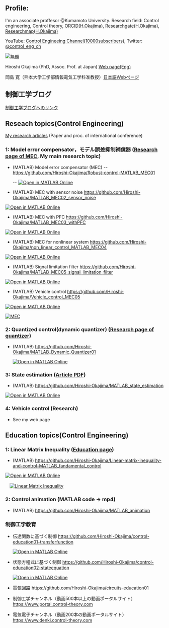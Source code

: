 
## Profile: 

I'm an associate proffesor @Kumamoto University. Research field: Control engineering, Control theory, [ORCID(H.Okajima)](https://orcid.org/0000-0001-7621-7482), [Researchgate(H.Okajima)](https://www.researchgate.net/profile/Hiroshi-Okajima), [Researchmap(H.Okajima)](https://researchmap.jp/read0203288?lang=en)

YouTube: [Control Engineeing Channel(10000subscribers)](https://www.youtube.com/c/ControlEngineeringChannel/videos), Twitter: [@control_eng_ch](https://twitter.com/control_eng_ch)

![無題](https://user-images.githubusercontent.com/112537733/188295382-7b3892e7-38ec-4fc6-93e2-f9d575c0926c.jpg)

Hiroshi Okajima (PhD, Assoc. Prof. at Japan) [Web page(Eng)](https://www.control-theory.com/en)

岡島 寛（熊本大学工学部情報電気工学科准教授）[日本語Webページ](https://www.control-theory.com)

## 制御工学ブログ

[制御工学ブログへのリンク](https://blog.control-theory.com)

## Reseach topics(Control Engineering) 

[My research articles](https://www.control-theory.com/en/research-achievements) (Paper and proc. of international conference)

### 1: Model error compensator，モデル誤差抑制補償器 ([Research page of MEC](https://www.control-theory.com/en/rt-model-error-compensator), My main research topic)

  - (MATLAB) Model error compensator (MEC)
    -- https://github.com/Hiroshi-Okajima/Robust-control-MATLAB_MEC01

    -- [![Open in MATLAB Online](https://www.mathworks.com/images/responsive/global/open-in-matlab-online.svg)](https://matlab.mathworks.com/open/github/v1?repo=Hiroshi-Okajima/Robust-control-MATLAB_MEC01)

  
  - (MATLAB) MEC with sensor noise https://github.com/Hiroshi-Okajima/MATLAB_MEC02_sensor_noise

[![Open in MATLAB Online](https://www.mathworks.com/images/responsive/global/open-in-matlab-online.svg)](https://matlab.mathworks.com/open/github/v1?repo=Hiroshi-Okajima/MATLAB_MEC02_sensor_noise)
  
  - (MATLAB) MEC with PFC https://github.com/Hiroshi-Okajima/MATLAB_MEC03_withPFC

[![Open in MATLAB Online](https://www.mathworks.com/images/responsive/global/open-in-matlab-online.svg)](https://matlab.mathworks.com/open/github/v1?repo=Hiroshi-Okajima/MATLAB_MEC03_withPFC)
  
  - (MATLAB) MEC for nonlinear system https://github.com/Hiroshi-Okajima/non_linear_control_MATLAB_MEC04
  
  [![Open in MATLAB Online](https://www.mathworks.com/images/responsive/global/open-in-matlab-online.svg)](https://matlab.mathworks.com/open/github/v1?repo=Hiroshi-Okajima/non_linear_control_MATLAB_MEC04)
  
  - (MATLAB) Signal limitation filter https://github.com/Hiroshi-Okajima/MATLAB_MEC05_signal_limitation_filter

[![Open in MATLAB Online](https://www.mathworks.com/images/responsive/global/open-in-matlab-online.svg)](https://matlab.mathworks.com/open/github/v1?repo=Hiroshi-Okajima/MATLAB_MEC05_signal_limitation_filter)
 
  - (MATLAB) Vehicle control https://github.com/Hiroshi-Okajima/Vehicle_control_MEC05

[![Open in MATLAB Online](https://www.mathworks.com/images/responsive/global/open-in-matlab-online.svg)](https://matlab.mathworks.com/open/github/v1?repo=Hiroshi-Okajima/Vehicle_control_MEC05)
 
[![MEC](https://github.com/user-attachments/assets/1b70efcd-2898-47f0-8ccb-493d5baf186d)](https://youtu.be/UbEQD22V20c?si=fTFpegjDsDgVg74e)

### 2: Quantized control(dynamic quantizer) ([Research page of quantizer](https://sites.google.com/view/deltasiguma))

  - (MATLAB) https://github.com/Hiroshi-Okajima/MATLAB_Dynamic_Quantizer01
  
    [![Open in MATLAB Online](https://www.mathworks.com/images/responsive/global/open-in-matlab-online.svg)](https://matlab.mathworks.com/open/github/v1?repo=Hiroshi-Okajima/MATLAB_Dynamic_Quantizer01)

### 3: State estimation ([Article PDF](https://www.tandfonline.com/doi/full/10.1080/18824889.2021.1985702))

  - (MATLAB) https://github.com/Hiroshi-Okajima/MATLAB_state_estimation

[![Open in MATLAB Online](https://www.mathworks.com/images/responsive/global/open-in-matlab-online.svg)](https://matlab.mathworks.com/open/github/v1?repo=Hiroshi-Okajima/MATLAB_state_estimation)

### 4: Vehicle control (Research)

  - See my web page

## Education topics(Control Engineering)

### 1: Linear Matrix Inequality ([Education page](https://www.control-theory.com/en/et-linear-matrix-inequality))

  - (MATLAB) https://github.com/Hiroshi-Okajima/Linear-matrix-inequality-and-control-MATLAB_fandamental_control

[![Open in MATLAB Online](https://www.mathworks.com/images/responsive/global/open-in-matlab-online.svg)](https://matlab.mathworks.com/open/github/v1?repo=Hiroshi-Okajima/Linear-matrix-inequality-and-control-MATLAB_fandamental_control)

　[![Linear Matrix Inequality](https://user-images.githubusercontent.com/112537733/188101141-f86dee2e-ba6a-41c3-b223-e12b2da5aef6.png)](https://youtu.be/QfXJ01dIpL0)

### 2: Control animation (MATLAB code -> mp4)

  - (MATLAB) https://github.com/Hiroshi-Okajima/MATLAB_animation

### 制御工学教育

 - 伝達関数に基づく制御 https://github.com/Hiroshi-Okajima/control-education01-transferfunction

   [![Open in MATLAB Online](https://www.mathworks.com/images/responsive/global/open-in-matlab-online.svg)](https://matlab.mathworks.com/open/github/v1?repo=Hiroshi-Okajima/control-education01-transferfunction)
   
 - 状態方程式に基づく制御 https://github.com/Hiroshi-Okajima/control-education02-stateequation

   [![Open in MATLAB Online](https://www.mathworks.com/images/responsive/global/open-in-matlab-online.svg)](https://matlab.mathworks.com/open/github/v1?repo=Hiroshi-Okajima/control-education02-stateequation)
   
 - 電気回路 https://github.com/Hiroshi-Okajima/circuits-education01
 - 制御工学チャンネル（動画500本以上の動画ポータルサイト） https://www.portal.control-theory.com
 - 電気電子チャンネル（動画200本の動画ポータルサイト） https://www.denki.control-theory.com
